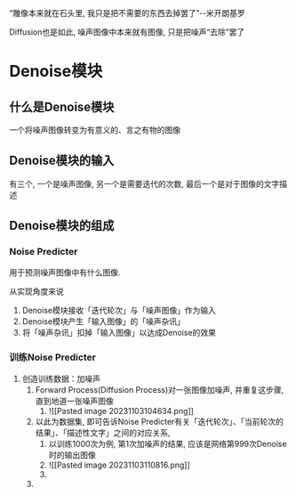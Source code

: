 “雕像本来就在石头里, 我只是把不需要的东西去掉罢了”--米开朗基罗

Diffusion也是如此, 噪声图像中本来就有图像, 只是把噪声“去除”罢了

# Denoise模块

## 什么是Denoise模块

一个将噪声图像转变为有意义的、言之有物的图像

## Denoise模块的输入

有三个, 一个是噪声图像, 另一个是需要迭代的次数, 最后一个是对于图像的文字描述

## Denoise模块的组成

### Noise Predicter

用于预测噪声图像中有什么图像. 

从实现角度来说
1. Denoise模块接收「迭代轮次」与「噪声图像」作为输入
2. Denoise模块产生「输入图像」的「噪声杂讯」
3. 将「噪声杂讯」扣掉「输入图像」以达成Denoise的效果

### 训练Noise Predicter

1. 创造训练数据：加噪声
	1. Forward Process(Diffusion Process)对一张图像加噪声, 并重复这步骤, 直到地道一张噪声图像 
		1. ![[Pasted image 20231103104634.png]]
	2. 以此为数据集, 即可告诉Noise Predicter有关「迭代轮次」、「当前轮次的结果」、「描述性文字」之间的对应关系,
		1. 以训练1000次为例, 第1次加噪声的结果, 应该是网络第999次Denoise时的输出图像
		2. ![[Pasted image 20231103110816.png]]
		3. 
	3. 